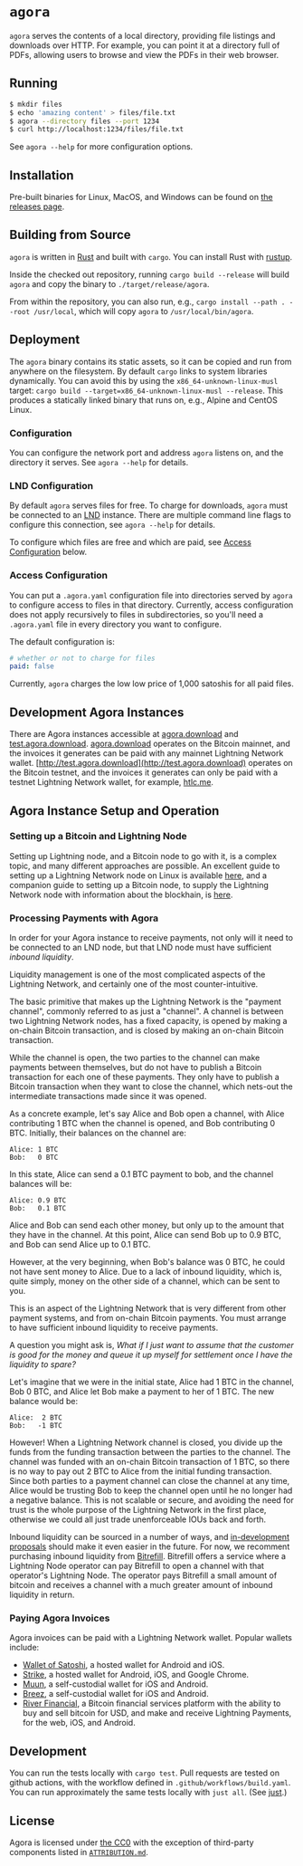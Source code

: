 # `agora`

`agora` serves the contents of a local directory, providing file listings and downloads over HTTP.
For example, you can point it at a directory full of PDFs, allowing users to browse and view the PDFs in their web browser.

## Running

```bash
$ mkdir files
$ echo 'amazing content' > files/file.txt
$ agora --directory files --port 1234
$ curl http://localhost:1234/files/file.txt
```

See `agora --help` for more configuration options.

## Installation

Pre-built binaries for Linux, MacOS, and Windows can be found on [the releases page](https://github.com/soenkehahn/agora/releases).

## Building from Source

`agora` is written in [Rust](https://www.rust-lang.org/) and built with `cargo`.
You can install Rust with [rustup](https://rustup.rs/).

Inside the checked out repository, running `cargo build --release` will build `agora` and copy the binary to `./target/release/agora`.

From within the repository, you can also run, e.g., `cargo install --path . --root /usr/local`, which will copy `agora` to `/usr/local/bin/agora`.

## Deployment

The `agora` binary contains its static assets, so it can be copied and run from anywhere on the filesystem.
By default `cargo` links to system libraries dynamically.
You can avoid this by using the `x86_64-unknown-linux-musl` target: `cargo build --target=x86_64-unknown-linux-musl --release`.
This produces a statically linked binary that runs on, e.g., Alpine and CentOS Linux.

### Configuration

You can configure the network port and address `agora` listens on, and the directory it serves.
See `agora --help` for details.

### LND Configuration

By default `agora` serves files for free.
To charge for downloads, `agora` must be connected to an [LND](https://github.com/lightningnetwork/lnd) instance.
There are multiple command line flags to configure this connection, see `agora --help` for details.

To configure which files are free and which are paid, see [Access Configuration](#access-configuration) below.

### Access Configuration

You can put a `.agora.yaml` configuration file into directories served by `agora` to configure access to files in that directory.
Currently, access configuration does not apply recursively to files in subdirectories,
so you'll need a `.agora.yaml` file in every directory you want to configure.

The default configuration is:

```yaml
# whether or not to charge for files
paid: false
```

Currently, `agora` charges the low low price of 1,000 satoshis for all paid files.

## Development Agora Instances

There are Agora instances accessible at [agora.download](http://agora.download) and [test.agora.download](http://test.agora.download).
[agora.download](http://agora.download) operates on the Bitcoin mainnet, and the invoices it generates can be paid with any mainnet Lightning Network wallet.
[http://test.agora.download](http://test.agora.download) operates on the Bitcoin testnet, and the invoices it generates can only be paid with a testnet Lightning Network wallet, for example, [htlc.me](https://htlc.me/).

## Agora Instance Setup and Operation

### Setting up a Bitcoin and Lightning Node

Setting up Lightning node, and a Bitcoin node to go with it, is a complex topic, and many different approaches are possible.
An excellent guide to setting up a Lightning Network node on Linux is available [here](https://stopanddecrypt.medium.com/a-complete-beginners-guide-to-installing-a-bitcoin-full-node-on-linux-2021-edition-46bf20fbe8ff), and a companion guide to setting up a Bitcoin node, to supply the Lightning Network node with information about the blockhain, is [here](https://stopanddecrypt.medium.com/a-complete-beginners-guide-to-installing-a-lightning-node-on-linux-2021-edition-ece227cfc35d).

### Processing Payments with Agora

In order for your Agora instance to receive payments, not only will it need to be connected to an LND node, but that LND node must have sufficient *inbound liquidity*.

Liquidity management is one of the most complicated aspects of the Lightning Network, and certainly one of the most counter-intuitive.

The basic primitive that makes up the Lightning Network is the "payment channel", commonly referred to as just a "channel".
A channel is between two Lightning Network nodes, has a fixed capacity, is opened by making a on-chain Bitcoin transaction, and is closed by making an on-chain Bitcoin transaction.

While the channel is open, the two parties to the channel can make payments between themselves, but do not have to publish a Bitcoin transaction for each one of these payments.
They only have to publish a Bitcoin transaction when they want to close the channel, which nets-out the intermediate transactions made since it was opened.

As a concrete example, let's say Alice and Bob open a channel, with Alice contributing 1 BTC when the channel is opened, and Bob contributing 0 BTC. Initially, their balances on the channel are:

```
Alice: 1 BTC
Bob:   0 BTC
```

In this state, Alice can send a 0.1 BTC payment to bob, and the channel balances will be:

```
Alice: 0.9 BTC
Bob:   0.1 BTC
```

Alice and Bob can send each other money, but only up to the amount that they have in the channel.
At this point, Alice can send Bob up to 0.9 BTC, and Bob can send Alice up to 0.1 BTC.

However, at the very beginning, when Bob's balance was 0 BTC, he could not have sent money to Alice.
Due to a lack of inbound liquidity, which is, quite simply, money on the other side of a channel, which can be sent to you.

This is an aspect of the Lightning Network that is very different from other payment systems, and from on-chain Bitcoin payments.
You must arrange to have sufficient inbound liquidity to receive payments.

A question you might ask is, *What if I just want to assume that the customer is good for the money and queue it up myself for settlement once I have the liquidity to spare?*

Let's imagine that we were in the initial state, Alice had 1 BTC in the channel, Bob 0 BTC, and Alice let Bob make a payment to her of 1 BTC. The new balance would be:

```
Alice:  2 BTC
Bob:   -1 BTC
```

However! When a Lightning Network channel is closed, you divide up the funds from the funding transaction between the parties to the channel.
The channel was funded with an on-chain Bitcoin transaction of 1 BTC, so there is no way to pay out 2 BTC to Alice from the initial funding transaction.
Since both parties to a payment channel can close the channel at any time, Alice would be trusting Bob to keep the channel open until he no longer had a negative balance.
This is not scalable or secure, and avoiding the need for trust is the whole purpose of the Lightning Network in the first place, otherwise we could all just trade unenforceable IOUs back and forth.

Inbound liquidity can be sourced in a number of ways, and [in-development proposals](https://github.com/lightningnetwork/lightning-rfc/pull/878) should make it even easier in the future. For now, we recomment purchasing inbound liquidity from [Bitrefill](https://www.bitrefill.com/buy/lightning-channel/). Bitrefill offers a service where a Lightning Node operator can pay Bitrefill to open a channel with that operator's Lightning Node. The operator pays Bitrefill a small amount of bitcoin and receives a channel with a much greater amount of inbound liquidity in return.

### Paying Agora Invoices

Agora invoices can be paid with a Lightning Network wallet.
Popular wallets include:

- [Wallet of Satoshi](https://www.walletofsatoshi.com/), a hosted wallet for Android and iOS.
- [Strike](https://strike.me/), a hosted wallet for Android, iOS, and Google Chrome.
- [Muun](https://muun.com/), a self-custodial wallet for iOS and Android.
- [Breez](https://breez.technology/), a self-custodial wallet for iOS and Android.
- [River Financial](https://river.com/), a Bitcoin financial services platform with the ability to buy and sell bitcoin for USD, and make and receive Lightning Payments, for the web, iOS, and Android.

## Development

You can run the tests locally with `cargo test`.
Pull requests are tested on github actions, with the workflow defined in `.github/workflows/build.yaml`.
You can run approximately the same tests locally with `just all`.
(See [just](https://github.com/casey/just).)

## License

Agora is licensed under [the CC0](https://choosealicense.com/licenses/cc0-1.0) with the exception of third-party components listed in [`ATTRIBUTION.md`](ATTRIBUTION.md).
